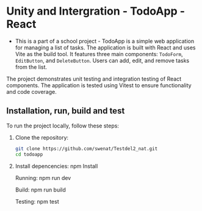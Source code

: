 # Unity and Intergration - TodoApp - React

- This is a part of a school project -
  TodoApp is a simple web application for managing a list of tasks. The application is built with React and uses Vite as the build tool. It features three main components: `TodoForm`, `EditButton`, and `DeleteButton`. Users can add, edit, and remove tasks from the list.

The project demonstrates unit testing and integration testing of React components. The application is tested using Vitest to ensure functionality and code coverage.

## Installation, run, build and test

To run the project locally, follow these steps:

1. Clone the repository:

   ```bash
   git clone https://github.com/swenat/Testdel2_nat.git
   cd todoapp

   ```

2. Install depencencies:
   npm Install

   Running:
   npm run dev

   Build:
   npm run build

   Testing:
   npm test

